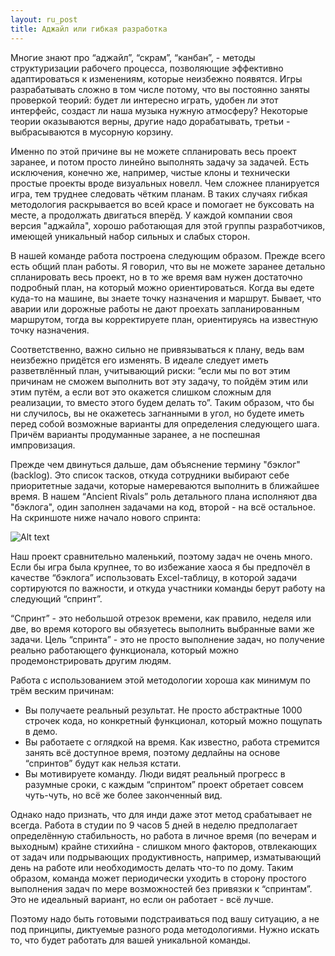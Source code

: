 ```yaml
---
layout: ru_post
title: Аджайл или гибкая разработка
---
```


Многие знают про “аджайл”, “скрам”, “канбан”, - методы структуризации рабочего процесса, позволяющие эффективно адаптироваться к изменениям, которые неизбежно появятся. Игры разрабатывать сложно в том числе потому, что вы постоянно заняты проверкой теорий: будет ли интересно играть, удобен ли этот интерфейс, создаст ли наша музыка нужную атмосферу? Некоторые теории оказываются верны, другие надо дорабатывать, третьи - выбрасываются в мусорную корзину.

Именно по этой причине вы не можете спланировать весь проект заранее, и потом просто линейно выполнять задачу за задачей. Есть исключения, конечно же, например, чистые клоны и технически простые проекты вроде визуальных новелл. Чем сложнее планируется игра, тем труднее следовать чётким планам. В таких случаях гибкая методология раскрывается во всей красе и помогает не буксовать на месте, а продолжать двигаться вперёд. У каждой компании своя версия "аджайла", хорошо работающая для этой группы разработчиков, имеющей уникальный набор сильных и слабых сторон.

В нашей команде работа построена следующим образом. Прежде всего есть общий план работы. Я говорил, что вы не можете заранее детально спланировать весь проект, но в то же время вам нужен достаточно подробный план, на который можно ориентироваться. Когда вы едете куда-то на машине, вы знаете точку назначения и маршрут. Бывает, что аварии или дорожные работы не дают проехать запланированным маршрутом, тогда вы корректируете план, ориентируясь на известную точку назначения.

Соответственно, важно сильно не привязываться к плану, ведь вам неизбежно придётся его изменять. В идеале следует иметь разветвлённый план, учитывающий риски: “если мы по вот этим причинам не сможем выполнить вот эту задачу, то пойдём этим или этим путём, а если вот это окажется слишком сложным для реализации, то вместо этого будем делать то”. Таким образом, что бы ни случилось, вы не окажетесь загнанными в угол, но будете иметь перед собой возможные варианты для определения следующего шага. Причём варианты продуманные заранее, а не поспешная импровизация.

Прежде чем двинуться дальше, дам объяснение термину "бэклог" (backlog). Это список тасков, откуда сотрудники выбирают себе приоритетные задачи, которые намереваются выполнить в ближайшее время. В нашем “Ancient Rivals” роль детального плана исполняют два "бэклога", один заполнен задачами на код, второй - на всё остальное. На скриншоте ниже начало нового спринта:

![Alt text](http://i.imgur.com/Go8d2RD.jpg)

Наш проект сравнительно маленький, поэтому задач не очень много. Если бы игра была крупнее, то во избежание хаоса я бы предпочёл в качестве “бэклога” использовать Excel-таблицу, в которой задачи сортируются по важности, и откуда участники команды берут работу на следующий “спринт”.

“Спринт” - это небольшой отрезок времени, как правило, неделя или две, во время которого вы обязуетесь выполнить выбранные вами же задачи. Цель “спринта” - это не просто выполнение задач, но получение реально работающего функционала, который можно продемонстрировать другим людям.

Работа с использованием этой методологии хороша как минимум по трём веским причинам:
- Вы получаете реальный результат. Не просто абстрактные 1000 строчек кода, но конкретный функционал, который можно пощупать в демо.
- Вы работаете с оглядкой на время. Как известно, работа стремится занять всё доступное время, поэтому дедлайны на основе “спринтов” будут как нельзя кстати.
- Вы мотивируете команду. Люди видят реальный прогресс в разумные сроки, с каждым “спринтом” проект обретает совсем чуть-чуть, но всё же более законченный вид.

Однако надо признать, что для инди даже этот метод срабатывает не всегда. Работа в студии по 9 часов 5 дней в неделю предполагает определённую стабильность, но работа в личное время (по вечерам и выходным) крайне стихийна - слишком много факторов, отвлекающих от задач или подрывающих продуктивность, например, изматывающий день на работе или необходимость делать что-то по дому. Таким образом, команда может периодически уходить в сторону простого выполнения задач по мере возможностей без привязки к “спринтам”. Это не идеальный вариант, но если он работает - всё лучше.

Поэтому надо быть готовыми подстраиваться под вашу ситуацию, а не под принципы, диктуемые разного рода методологиями. Нужно искать то, что будет работать для вашей уникальной команды.